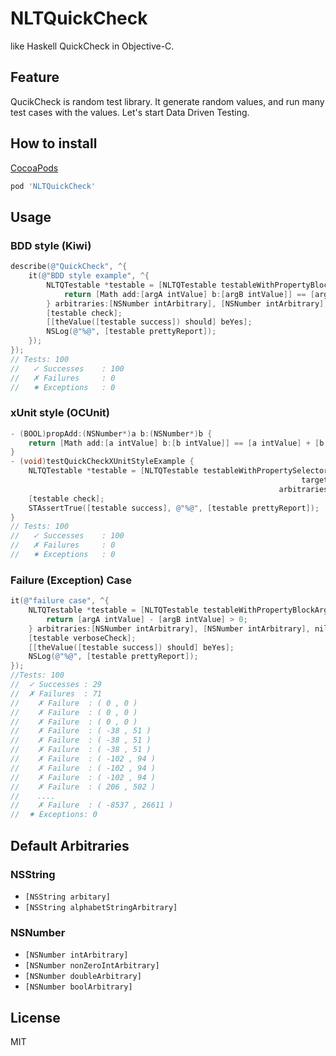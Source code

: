 # NLTQuickCheck
like Haskell QuickCheck in Objective-C.

## Feature
QucikCheck is random test library. 
It generate random values, and run many test cases with the values.
Let's start Data Driven Testing.

## How to install 
[CocoaPods](https://github.com/CocoaPods/)
```ruby
pod 'NLTQuickCheck'
```

## Usage
### BDD style (Kiwi)
```objective-c
describe(@"QuickCheck", ^{
    it(@"BDD style example", ^{
        NLTQTestable *testable = [NLTQTestable testableWithPropertyBlockArguments2:^BOOL(id argA, id argB) {
            return [Math add:[argA intValue] b:[argB intValue]] == [argA intValue] + [argB intValue];
        } arbitraries:[NSNumber intArbitrary], [NSNumber intArbitrary], nil];
        [testable check];
        [[theValue([testable success]) should] beYes];
        NSLog(@"%@", [testable prettyReport]);
    });
});
// Tests: 100
//   ✓ Successes	: 100
//   ✗ Failures	    : 0
//   ✷ Exceptions	: 0
```

### xUnit style (OCUnit)
```objective-c
- (BOOL)propAdd:(NSNumber*)a b:(NSNumber*)b {
    return [Math add:[a intValue] b:[b intValue]] == [a intValue] + [b intValue];
}
- (void)testQuickCheckXUnitStyleExample {
    NLTQTestable *testable = [NLTQTestable testableWithPropertySelector:@selector(propAdd:b:) 
                                                                 target:self
                                                            arbitraries:[NSNumber intArbitrary], [NSNumber intArbitrary], nil];
    [testable check];
    STAssertTrue([testable success], @"%@", [testable prettyReport]);
}
// Tests: 100
//   ✓ Successes	: 100
//   ✗ Failures	    : 0
//   ✷ Exceptions	: 0
```

### Failure (Exception) Case
```objective-c
it(@"failure case", ^{
    NLTQTestable *testable = [NLTQTestable testableWithPropertyBlockArguments2:^BOOL(id argA, id argB) {
        return [argA intValue] - [argB intValue] > 0;
    } arbitraries:[NSNumber intArbitrary], [NSNumber intArbitrary], nil];
    [testable verboseCheck];
    [[theValue([testable success]) should] beYes];
    NSLog(@"%@", [testable prettyReport]);  
});
//Tests: 100
//  ✓ Successes	: 29
//  ✗ Failures  : 71
//    ✗ Failure  : ( 0 , 0 )
//    ✗ Failure  : ( 0 , 0 )
//    ✗ Failure  : ( 0 , 0 )
//    ✗ Failure  : ( -38 , 51 )
//    ✗ Failure  : ( -38 , 51 )
//    ✗ Failure  : ( -38 , 51 )
//    ✗ Failure  : ( -102 , 94 )
//    ✗ Failure  : ( -102 , 94 )
//    ✗ Failure  : ( -102 , 94 )
//    ✗ Failure  : ( 206 , 502 )
//    ....
//    ✗ Failure  : ( -8537 , 26611 )
//  ✷ Exceptions: 0
```

## Default Arbitraries
### NSString
* `[NSString arbitary]`
* `[NSString alphabetStringArbitrary]`

### NSNumber
* `[NSNumber intArbitrary]`
* `[NSNumber nonZeroIntArbitrary]`
* `[NSNumber doubleArbitrary]`
* `[NSNumber boolArbitrary]`

## License
MIT
